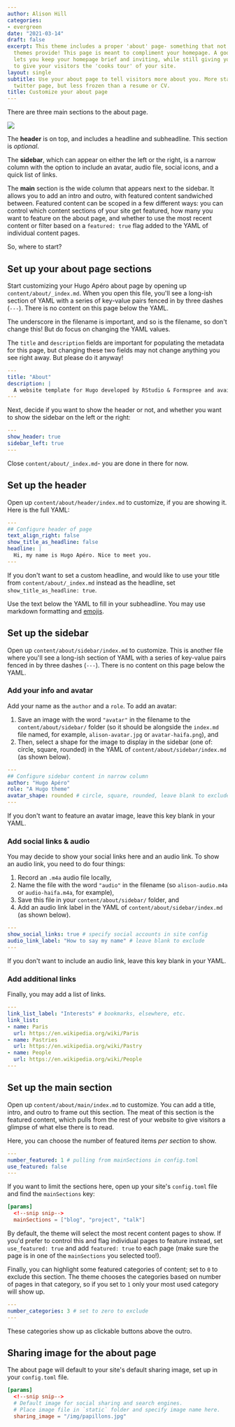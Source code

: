 ```yaml
---
author: Alison Hill
categories:
- evergreen
date: "2021-03-14"
draft: false
excerpt: This theme includes a proper 'about' page- something that not a lot of Hugo
  themes provide! This page is meant to compliment your homepage. A good about page
  lets you keep your homepage brief and inviting, while still giving you the space
  to give your visitors the 'cooks tour' of your site.
layout: single
subtitle: Use your about page to tell visitors more about you. More stable than a
  twitter page, but less frozen than a resume or CV.
title: Customize your about page
---
```


There are three main sections to the about page.

![](about-sections.png)

The **header** is on top, and includes a headline and subheadline. This section is *optional*.

The **sidebar**, which can appear on either the left or the right, is a narrow column with the option to include an avatar, audio file, social icons, and a quick list of links.

The **main** section is the wide column that appears next to the sidebar. It allows you to add an intro and outro, with featured content sandwiched between. Featured content can be scoped in a few different ways: you can control which content sections of your site get featured, how many you want to feature on the about page, and whether to use the most recent content or filter based on a `featured: true` flag added to the YAML of individual content pages. 

So, where to start?

## Set up your about page sections

Start customizing your Hugo Apéro about page by opening up `content/about/_index.md`. When you open this file, you'll see a long-ish section of YAML with a series of key-value pairs fenced in by three dashes (`---`). There is no content on this page below the YAML.

The underscore in the filename is important, and so is the filename, so don't change this! But do focus on changing the YAML values. 

The `title` and `description` fields are important for populating the metadata for this page, but changing these two fields may not change anything you see right away. But please do it anyway!

```yaml
---
title: "About"
description: |
  A website template for Hugo developed by RStudio & Formspree and available for free.
---
```

Next, decide if you want to show the header or not, and whether you want to show the sidebar on the left or the right:

```yaml
---
show_header: true
sidebar_left: true
---
```

Close `content/about/_index.md`- you are done in there for now.

## Set up the header

Open up `content/about/header/index.md` to customize, if you are showing it. Here is the full YAML:

```yaml
---
## Configure header of page
text_align_right: false
show_title_as_headline: false
headline: |
  Hi, my name is Hugo Apéro. Nice to meet you.
---
```

If you don't want to set a custom headline, and would like to use your title from `content/about/_index.md` instead as the headline, set `show_title_as_headline: true`. 

Use the text below the YAML to fill in your subheadline. You may use markdown formatting and [emojis](https://gohugo.io/functions/emojify/).

## Set up the sidebar

Open up `content/about/sidebar/index.md` to customize. This is another file where you'll see a long-ish section of YAML with a series of key-value pairs fenced in by three dashes (`---`). There is no content on this page below the YAML.

### Add your info and avatar

Add your name as the `author` and a `role`. To add an avatar:

1. Save an image with the word `"avatar"` in the filename to the `content/about/sidebar/` folder (so it should be alongside the `index.md` file named, for example, `alison-avatar.jpg` or `avatar-haifa.png`), and
1. Then, select a shape for the image to display in the sidebar (one of: circle, square, rounded) in the YAML of `content/about/sidebar/index.md` (as shown below).

```yaml
---
## Configure sidebar content in narrow column
author: "Hugo Apéro"
role: "A Hugo theme"
avatar_shape: rounded # circle, square, rounded, leave blank to exclude
---
```

If you don't want to feature an avatar image, leave this key blank in your YAML.

### Add social links & audio

You may decide to show your social links here and an audio link. To show an audio link, you need to do four things:

1. Record an `.m4a` audio file locally,
1. Name the file with the word `"audio"` in the filename (so `alison-audio.m4a` or `audio-haifa.m4a`, for example), 
1. Save this file in your `content/about/sidebar/` folder, and
1. Add an audio link label in the YAML of `content/about/sidebar/index.md` (as shown below).

```yaml
---
show_social_links: true # specify social accounts in site config
audio_link_label: "How to say my name" # leave blank to exclude
---
```

If you don't want to include an audio link, leave this key blank in your YAML.

### Add additional links

Finally, you may add a list of links. 

```yaml
---
link_list_label: "Interests" # bookmarks, elsewhere, etc.
link_list:
- name: Paris
  url: https://en.wikipedia.org/wiki/Paris
- name: Pastries
  url: https://en.wikipedia.org/wiki/Pastry
- name: People
  url: https://en.wikipedia.org/wiki/People
---
```

## Set up the main section

Open up `content/about/main/index.md` to customize. You can add a title, intro, and outro to frame out this section. The meat of this section is the featured content, which pulls from the rest of your website to give visitors a glimpse of what else there is to read.

Here, you can choose the number of featured items *per section* to show. 

```yaml
---
number_featured: 1 # pulling from mainSections in config.toml
use_featured: false
---
```

If you want to limit the sections here, open up your site's `config.toml` file and find the `mainSections` key:

```toml
[params]
  <!--snip snip-->
  mainSections = ["blog", "project", "talk"]
```

By default, the theme will select the most recent content pages to show. If you'd prefer to control this and flag individual pages to feature instead, set `use_featured: true` and add `featured: true` to each page (make sure the page is in one of the `mainSections` you selected too!).

Finally, you can highlight some featured categories of content; set to `0` to exclude this section. The theme chooses the categories based on number of pages in that category, so if you set to `1` only your most used category will show up.

```yaml
---
number_categories: 3 # set to zero to exclude
---
```

These categories show up as clickable buttons above the outro.

## Sharing image for the about page

The about page will default to your site's default sharing image, set up in your `config.toml` file.

```toml
[params]
  <!--snip snip-->
  # Default image for social sharing and search engines. 
  # Place image file in `static` folder and specify image name here.
  sharing_image = "/img/papillons.jpg"
```